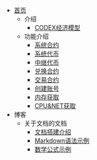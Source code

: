 - [首页](README.md)
    - 介绍
        - [CODEX经济模型](zh-cn/codex-modelv1.md)
    - 功能介绍
        - [系统合约](zh-cn/contract/System/System.md)
        - [系统代币](zh-cn/contract/token/force.token.md)
        - [中继代币](zh-cn/contract/token/relay.token.md)
        - [兑换合约](zh-cn/contract/transaction/bridge.md)
        - [交易合约](zh-cn/contract/transaction/match.md)
        - [创建账号](zh-cn/contract/System/newaccount.md)
        - [内存获取](zh-cn/contract/System/ram.md)
        - [CPU&NET获取](zh-cn/contract/System/cpu&net.md)
- 博客
    - 关于文档的文档
        - [文档搭建介绍](example/doc_introduction.md)
        - [Markdown语法示例](example/example.md)
        - [数学公式示例](example/example_maths.md)

